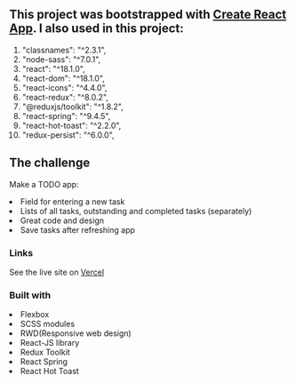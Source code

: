 ## This project was bootstrapped with [Create React App](https://github.com/facebook/create-react-app). I also used in this project:

1. "classnames": "^2.3.1",
2. "node-sass": "^7.0.1",
3. "react": "^18.1.0",
4. "react-dom": "^18.1.0",
5. "react-icons": "^4.4.0",
6. "react-redux": "^8.0.2",
7. "@reduxjs/toolkit": "^1.8.2",
8. "react-spring": "^9.4.5",
9. "react-hot-toast": "^2.2.0",
10. "redux-persist": "^6.0.0",

## The challenge

Make a TODO app:

<li>Field for entering a new task</li>
<li>Lists of all tasks, outstanding and completed tasks (separately)</li>
<li>Great code and design</li>
<li>Save tasks after refreshing app</li>

### Links

See the live site on [Vercel](https://todo-chi-steel.vercel.app/)

### Built with

<li>Flexbox</li>
<li>SCSS modules</li>
<li>RWD(Responsive web design)</li>
<li>React-JS library</li>
<li>Redux Toolkit</li>
<li>React Spring</li>
<li>React Hot Toast</li>

